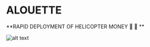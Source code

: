 # ALOUETTE

**RAPID DEPLOYMENT OF HELICOPTER MONEY :helicopter: :money_with_wings: **

![alt text](https://github.com/alouette-admin/alouette-app/blob/master/alouette.png?raw=true)
